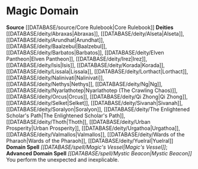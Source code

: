 ﻿---
advanced_apocryphal_spell: null
advanced_domain_spell: '[[DATABASE/spell/Mystic Beacon|Mystic Beacon]]'
apocryphal_spell: null
deity:
- '[[DATABASE/deity/Abraxas|Abraxas]]'
- '[[DATABASE/deity/Alseta|Alseta]]'
- '[[DATABASE/deity/Arundhat|Arundhat]]'
- '[[DATABASE/deity/Baalzebul|Baalzebul]]'
- '[[DATABASE/deity/Barbatos|Barbatos]]'
- '[[DATABASE/deity/Elven Pantheon|Elven Pantheon]]'
- '[[DATABASE/deity/Irez|Irez]]'
- '[[DATABASE/deity/Isis|Isis]]'
- '[[DATABASE/deity/Korada|Korada]]'
- '[[DATABASE/deity/Lissala|Lissala]]'
- '[[DATABASE/deity/Lorthact|Lorthact]]'
- '[[DATABASE/deity/Nalinivati|Nalinivati]]'
- '[[DATABASE/deity/Nethys|Nethys]]'
- '[[DATABASE/deity/Ng|Ng]]'
- '[[DATABASE/deity/Nyarlathotep|Nyarlathotep (The Crawling Chaos)]]'
- '[[DATABASE/deity/Orcus|Orcus]]'
- '[[DATABASE/deity/Qi Zhong|QiZhong]]'
- '[[DATABASE/deity/Selket|Selket]]'
- '[[DATABASE/deity/Sivanah|Sivanah]]'
- '[[DATABASE/deity/Soralyon|Soralyon]]'
- '[[DATABASE/deity/The Enlightened Scholar''s Path|The Enlightened Scholar''s Path]]'
- '[[DATABASE/deity/Thoth|Thoth]]'
- '[[DATABASE/deity/Urban Prosperity|UrbanProsperity]]'
- '[[DATABASE/deity/Urgathoa|Urgathoa]]'
- '[[DATABASE/deity/Valmallos|Valmallos]]'
- '[[DATABASE/deity/Wards of the Pharaoh|Wards of the Pharaoh]]'
- '[[DATABASE/deity/Yuelral|Yuelral]]'
domain:
- '[[DATABASE/domain/Magic Domain|Magic]]'
domain_spell: '[[DATABASE/spell/Magic''s Vessel|Magic''s Vessel]]'
id: '19'
name: Magic Domain
rarity: Common
rus_type_level: null
source: '[[DATABASE/source/Core Rulebook|Core Rulebook]]'
trait: null
type: Domain

---
# Magic Domain

**Source** [[DATABASE/source/Core Rulebook|Core Rulebook]] 
**Deities** [[DATABASE/deity/Abraxas|Abraxas]], [[DATABASE/deity/Alseta|Alseta]], [[DATABASE/deity/Arundhat|Arundhat]], [[DATABASE/deity/Baalzebul|Baalzebul]], [[DATABASE/deity/Barbatos|Barbatos]], [[DATABASE/deity/Elven Pantheon|Elven Pantheon]], [[DATABASE/deity/Irez|Irez]], [[DATABASE/deity/Isis|Isis]], [[DATABASE/deity/Korada|Korada]], [[DATABASE/deity/Lissala|Lissala]], [[DATABASE/deity/Lorthact|Lorthact]], [[DATABASE/deity/Nalinivati|Nalinivati]], [[DATABASE/deity/Nethys|Nethys]], [[DATABASE/deity/Ng|Ng]], [[DATABASE/deity/Nyarlathotep|Nyarlathotep (The Crawling Chaos)]], [[DATABASE/deity/Orcus|Orcus]], [[DATABASE/deity/Qi Zhong|Qi Zhong]], [[DATABASE/deity/Selket|Selket]], [[DATABASE/deity/Sivanah|Sivanah]], [[DATABASE/deity/Soralyon|Soralyon]], [[DATABASE/deity/The Enlightened Scholar's Path|The Enlightened Scholar's Path]], [[DATABASE/deity/Thoth|Thoth]], [[DATABASE/deity/Urban Prosperity|Urban Prosperity]], [[DATABASE/deity/Urgathoa|Urgathoa]], [[DATABASE/deity/Valmallos|Valmallos]], [[DATABASE/deity/Wards of the Pharaoh|Wards of the Pharaoh]], [[DATABASE/deity/Yuelral|Yuelral]]
**Domain Spell** _[[DATABASE/spell/Magic's Vessel|Magic's Vessel]]_; **Advanced Domain Spell** _[[DATABASE/spell/Mystic Beacon|Mystic Beacon]]_
You perform the unexpected and inexplicable.